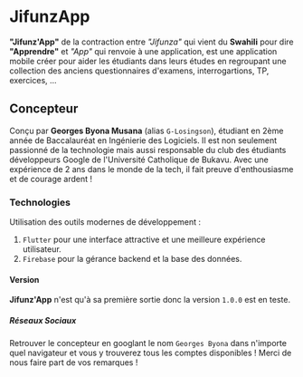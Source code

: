 # JifunzApp

**"Jifunz'App"** de la contraction entre _"Jifunza"_ qui vient du **Swahili** pour dire **"Apprendre"** et _"App"_ qui renvoie à une application, est une application mobile créer pour aider les étudiants dans leurs études en regroupant une collection des anciens questionnaires d'examens, interrogartions, TP, exercices, ...

## Concepteur

Conçu par **Georges Byona Musana** (alias ```G-Losingson```), étudiant en 2ème année de Baccalauréat en Ingénierie des Logiciels.
Il est non seulement passionné de la technologie mais aussi responsable du club des étudiants développeurs Google de l'Université Catholique de Bukavu.
Avec une expérience de 2 ans dans le monde de la tech, il fait preuve d'enthousiasme et de courage ardent !

### Technologies

Utilisation des outils modernes de développement :
1. ```Flutter``` pour une interface attractive et une meilleure expérience utilisateur.
2. ```Firebase``` pour la gérance backend et la base des données.

#### Version

**Jifunz'App** n'est qu'à sa première sortie donc la version ```1.0.0``` est en teste.

##### Réseaux Sociaux

Retrouver le concepteur en googlant le nom ```Georges Byona``` dans n'importe quel navigateur et vous y trouverez tous les comptes disponibles !
Merci de nous faire part de vos remarques !
